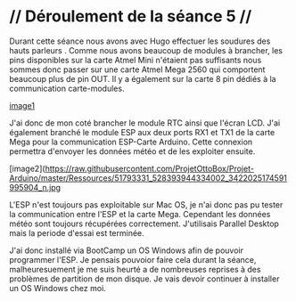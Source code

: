 # // Déroulement de la séance 5 //

Durant cette séance nous avons avec Hugo effectuer les soudures des hauts parleurs .
Comme nous avons beaucoup de modules à brancher, les pins disponibles sur la carte Atmel Mini n'étaient pas suffisants
nous sommes donc passer sur une carte Atmel Mega 2560 qui comportent beaucoup plus de pin OUT. Il y a également sur la carte 8 
pin dédiés à la communication carte-modules.

[image1](https://raw.githubusercontent.com/ProjetOttoBox/Projet-Arduino/master/Ressources/51739620_319402441984273_8378919030521593856_n.jpg)


J'ai donc de mon coté brancher le module RTC ainsi que l'écran LCD. J'ai également branché le module ESP aux deux ports 
RX1 et TX1 de la carte Mega pour la communication ESP-Carte Arduino. Cette connexion permettra d'envoyer les données météo et 
de les exploiter ensuite.

[image2](https://raw.githubusercontent.com/ProjetOttoBox/Projet-Arduino/master/Ressources/51793331_528393944334002_3422025174591995904_n.jpg

L'ESP n'est toujours pas exploitable sur Mac OS, je n'ai donc pas pu tester la communication entre l'ESP et la carte Mega.
Cependant les données météo sont toujours récupérées correctement. J'utilisais Parallel Desktop mais la periode d'essai
est terminée.

J'ai donc installé via BootCamp un OS Windows afin de pouvoir programmer l'ESP. Je pensais pouvoior faire cela durant la 
séance, malheuresuement je me suis heurté a de nombreuses reprises à des problèmes de partition de mon disque.
Je vais devoir continuer à installer un OS Windows chez moi.
